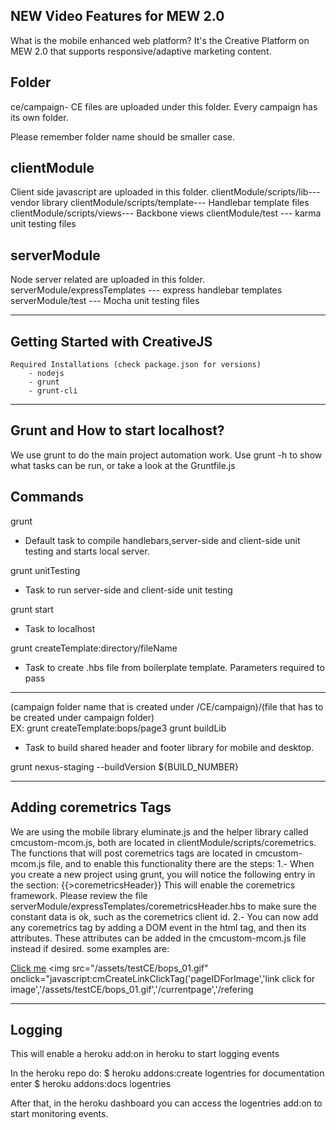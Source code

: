 NEW Video Features for MEW 2.0
-----------


What is the mobile enhanced web platform? It's the Creative Platform on MEW 2.0 that supports responsive/adaptive marketing content.


 Folder
 -------
 ce/campaign- CE files are uploaded under this folder. Every campaign has its own folder.

 Please remember folder name should be smaller case.

 clientModule
 -------------
 Client side javascript are uploaded in this folder. 
  clientModule/scripts/lib--- vendor library
  clientModule/scripts/template--- Handlebar template files
  clientModule/scripts/views--- Backbone views
  clientModule/test --- karma unit testing files


 serverModule
 -------------
 Node server related are uploaded in this folder.
  serverModule/expressTemplates --- express handlebar templates
  serverModule/test --- Mocha unit testing files

------------------------------------------------------------------------------------------------
Getting Started with CreativeJS
------------------------------------------------------------------------------------------------
	Required Installations (check package.json for versions)
		- nodejs
		- grunt
		- grunt-cli


------------------------------------------------------------------------------------------------
Grunt and How to start localhost?
------------------------------------------------------------------------------------------------		
We use grunt to do the main project automation work. Use grunt -h to show what tasks can be run, or take a look at the Gruntfile.js

Commands
--------
 grunt 
   - Default task to compile handlebars,server-side and client-side unit testing and starts local server.

 grunt unitTesting
   - Task to run server-side and client-side unit testing

 grunt start
   -  Task to localhost

 grunt createTemplate:directory/fileName
   - Task to create .hbs file from boilerplate template.
   Parameters required to pass
   ---------------------------
   (campaign folder name that is created under /CE/campaign)/(file that has to be created under campaign folder)  
   EX: grunt createTemplate:bops/page3
 grunt buildLib  
  - Task to build shared header and footer library for mobile and desktop.

 grunt nexus-staging --buildVersion ${BUILD_NUMBER} 

------------------------------------------------------------------------------------------------
Adding coremetrics Tags
------------------------------------------------------------------------------------------------

We are using the mobile library eluminate.js and the helper library called cmcustom-mcom.js, both are located
in clientModule/scripts/coremetrics.
The functions that will post coremetrics tags are located in cmcustom-mcom.js file, and to enable this functionality
there are the steps:
1.- When you create a new project using grunt, you will notice the following entry in the <head> section:
    {{>coremetricsHeader}}
   This will enable the coremetrics framework. Please review the file serverModule/expressTemplates/coremetricsHeader.hbs
   to make sure the constant data is ok, such as the coremetrics client id.
2.- You can now add any coremetrics tag by adding a DOM event in the html tag, and then its attributes. These attributes can be added in the cmcustom-mcom.js file instead if desired.
some examples are:

 <a href="#" onclick="javascript:cmCreateLinkClickTag('PageID','Name','/target','/currentpage','/referingurl')">Click me</a>
 <img src="/assets/testCE/bops_01.gif" onclick="javascript:cmCreateLinkClickTag('pageIDForImage','link click for image','/assets/testCE/bops_01.gif','/currentpage','/refering


------------------------------------------------------------------------------------------------
Logging
------------------------------------------------------------------------------------------------
This will enable a heroku add:on in heroku to start logging events

In the heroku repo do:
$ heroku addons:create logentries
for documentation enter
$ heroku addons:docs logentries

After that, in the heroku dashboard you can access the logentries add:on to start monitoring events.



